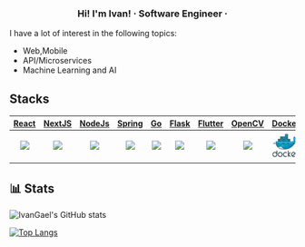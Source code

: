 <h3 align="center">Hi! I'm Ivan! · Software Engineer ·</h3>

I have a lot of interest in the following topics:

- Web,Mobile
- API/Microservices
- Machine Learning and AI 


## Stacks

| [React](https://reactjs.org/) | [NextJS](https://nextjs.org/) | [NodeJs](https://nodejs.org/) | [Spring](https://spring.io/) | [Go](https://go.dev/) | [Flask](https://flask.palletsprojects.com/en/3.0.x/) | [Flutter](https://flutter.dev/) | [OpenCV](https://opencv.org/) | [Docker](https://www.docker.com/) | [GCP](https://cloud.google.com) | [Firebase](https://firebase.google.com/) |
| :---: | :---: | :---: | :---: | :---: | :---: | :---: | :---: | :---: | :---: | :---: |
| <img src="https://img.shields.io/static/v1?label=&message=React&color=61DAFB&logo=react&logoColor=FFFFFF" width="100"> | <img src="https://img.shields.io/static/v1?label=&message=Nextjs&color=000000&logo=nextjs&logoColor=FFFFFF" width="100"> | <img src="https://img.shields.io/static/v1?label=&message=Node.js&color=339933&logo=nodedotjs&logoColor=FFFFFF" width="100"> | <img src="https://img.shields.io/badge/spring-%236DB33F.svg?style=for-the-badge&logo=spring&logoColor=white" width="100"> | <img src="https://img.shields.io/static/v1?label=&message=Go&color=007d9c&logo=go&logoColor=FFFFFF" width="100"> | <img src="https://img.shields.io/static/v1?label=&message=Flask&color=61DEFB&logo=flask&logoColor=FFFFFF" width="100"> | <img src="https://img.shields.io/static/v1?label=&message=Flutter&color=01DAFB&logo=flutter&logoColor=FFFFFF" width="100"> | <img src="https://www.vectorlogo.zone/logos/opencv/opencv-icon.svg" width="100"> | <img src="https://raw.githubusercontent.com/devicons/devicon/master/icons/docker/docker-original-wordmark.svg" width="100"> | <img src="https://www.vectorlogo.zone/logos/google_cloud/google_cloud-icon.svg" width="100"> | <img src="https://www.vectorlogo.zone/logos/firebase/firebase-icon.svg" width="100"> |


## 📊 Stats
![IvanGael's GitHub stats](https://github-readme-stats.vercel.app/api?username=IvanGael&show_icons=true&count_private=true&hide_title=false&theme=tokyonight
)

[![Top Langs](https://github-readme-stats.vercel.app/api/top-langs/?username=IvanGael&show_icons=true&locale=en&layout=compact&theme=tokyonight)](https://github.com/anuraghazra/github-readme-stats) 
